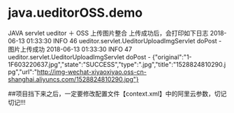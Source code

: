 # java.ueditorOSS.demo
JAVA servlet ueditor ＋ OSS 上传图片整合
上传成功后，会打印如下日志
2018-06-13 01:33:30 INFO  46 ueditor.servlet.UeditorUploadImgServlet doPost - 图片上传成功
2018-06-13 01:33:30 INFO  47 ueditor.servlet.UeditorUploadImgServlet doPost - {"original":"1-1F603220637.jpg","state":"SUCCESS","type":".jpg","title":"1528824810290.jpg","url":"http://img-wechat-xiyaoxiyao.oss-cn-shanghai.aliyuncs.com/1528824810290.jpg"}


##项目挡下来之后，一定要修改配置文件【context.xml】中的阿里云参数，切记切记!!!